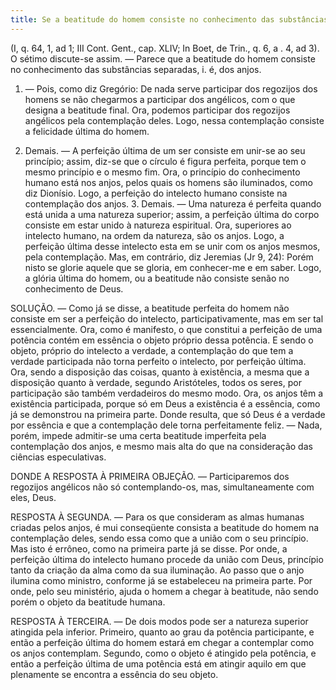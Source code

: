 ```yaml
---
title: Se a beatitude do homem consiste no conhecimento das substâncias separadas, i é, dos anjos
---
```


(I, q. 64, 1, ad 1; III Cont. Gent., cap. XLIV; In Boet, de Trin., q. 6, a . 4, ad 3).
  O sétimo discute-se assim. — Parece que a beatitude do homem consiste no conhecimento das substâncias separadas, i. é, dos anjos.  

1. — Pois, como diz Gregório: De nada serve participar dos regozijos dos homens se não chegarmos a participar dos angélicos, com o que designa a beatitude final. Ora, podemos participar dos regozijos angélicos pela contemplação deles. Logo, nessa contemplação consiste a felicidade última do homem. 

2. Demais. — A perfeição última de um ser consiste em unir-se ao seu princípio; assim, diz-se que o círculo é figura perfeita, porque tem o mesmo princípio e o mesmo fim. Ora, o princípio do conhecimento humano está nos anjos, pelos quais os homens são iluminados, como diz Dionísio. Logo, a perfeição do intelecto humano consiste na contemplação dos anjos. 3. Demais. — Uma natureza é perfeita quando está unida a uma natureza superior; assim, a perfeição última do corpo consiste em estar unido à natureza espiritual. Ora, superiores ao intelecto humano, na ordem da natureza, são os anjos. Logo, a perfeição última desse intelecto esta em se unir com os anjos mesmos, pela contemplação.  Mas, em contrário, diz Jeremias (Jr 9, 24): Porém nisto se glorie aquele que se gloria, em conhecer-me e em saber. Logo, a glória última do homem, ou a beatitude não consiste senão no conhecimento de Deus.  

SOLUÇÃO. — Como já se disse, a beatitude perfeita do homem não consiste em ser a perfeição do intelecto, participativamente, mas em ser tal essencialmente. Ora, como é manifesto, o que constitui a perfeição de uma potência contém em essência o objeto próprio dessa potência. E sendo o objeto, próprio do intelecto a verdade, a contemplação do que tem a verdade participada não torna perfeito o intelecto, por perfeição última. Ora, sendo a disposição das coisas, quanto à existência, a mesma que a disposição quanto à verdade, segundo Aristóteles, todos os seres, por participação são também verdadeiros do mesmo modo. Ora, os anjos têm a existência participada, porque só em Deus a existência é a essência, como já se demonstrou na primeira parte. Donde resulta, que só Deus é a verdade por essência e que a contemplação dele torna perfeitamente feliz. — Nada, porém, impede admitir-se uma certa beatitude imperfeita pela contemplação dos anjos, e mesmo mais alta do que na consideração das ciências especulativas.  

DONDE A RESPOSTA À PRIMEIRA OBJEÇÃO. — Participaremos dos regozijos angélicos não só contemplando-os, mas, simultaneamente com eles, Deus.  

RESPOSTA À SEGUNDA. — Para os que consideram as almas humanas criadas pelos anjos, é mui conseqüente consista a beatitude do homem na contemplação deles, sendo essa como que a união com o seu princípio. Mas isto é errôneo, como na primeira parte já se disse. Por onde, a perfeição última do intelecto humano procede da união com Deus, princípio tanto da criação da alma como da sua iluminação. Ao passo que o anjo ilumina como ministro, conforme já se estabeleceu na primeira parte. Por onde, pelo seu ministério, ajuda o homem a chegar à beatitude, não sendo porém o objeto da beatitude humana.  

RESPOSTA À TERCEIRA. — De dois modos pode ser a natureza superior atingida pela inferior. Primeiro, quanto ao grau da potência participante, e então a perfeição última do homem estará em chegar a contemplar como os anjos contemplam. Segundo, como o objeto é atingido pela potência, e então a perfeição última de uma potência está em atingir aquilo em que plenamente se encontra a essência do seu objeto.